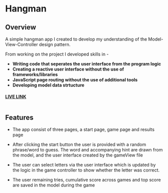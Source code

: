 # Hangman <br />

## Overview

A simple hangman app I created to develop my understanding of the Model-View-Controller design pattern.

From working on the project I developed skills in -

- **Writing code that seperates the user interface from the program logic**
- **Creating a reactive user interface without the use of frameworks/libraries**
- **JavaScript page routing without the use of additional tools**
- **Developing model data strtucture**

#### [LIVE LINK](https://martinlrmr-hangman.netlify.app) <br /><br />

## Features

- The app consist of three pages, a start page, game page and results page

- After clicking the start button the user is provided with a random phrase/word to guess. The word and accompanying hint are drawn from the model, and the user interface created by the gameView file

- The user can select letters via the user interface which is updated by the logic in the game controller to show whether the letter was correct.

- The user remaining tries, cumulative score across games and top score are saved in the model during the game
